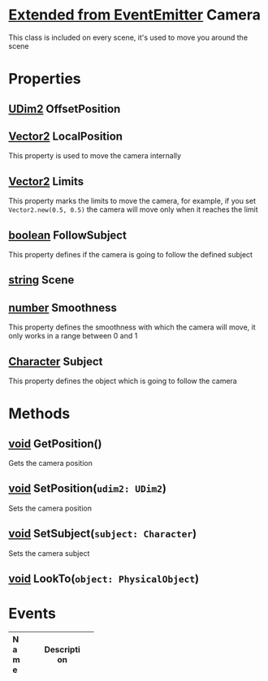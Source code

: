 # [Extended from EventEmitter](EventEmitter.md) Camera 
This class is included on every scene, it's used to move you around the scene
	 
# Properties

## [UDim2](UDim2.md) OffsetPosition

## [Vector2](Vector2.md) LocalPosition
This property is used to move the camera internally
		
## [Vector2](Vector2.md) Limits
This property marks the limits to move the camera, for example, if you set `Vector2.new(0.5, 0.5)` the camera will move only when it reaches the limit
		
## [boolean](boolean.md) FollowSubject
This property defines if the camera is going to follow the defined subject
		
## [string](string.md) Scene

## [number](number.md) Smoothness
This property defines the smoothness with which the camera will move, it only works in a range between 0 and 1

## [Character](Character.md) Subject
This property defines the object which is going to follow the camera
		


# Methods

## [void](https://create.roblox.com/docs/reference/engine/datatypes/UDim2) GetPosition() 
 Gets the camera position
	
## [void](https://create.roblox.com/docs/scripting/luau/nil) SetPosition(`udim2: UDim2`) 
 Sets the camera position
	
## [void](https://create.roblox.com/docs/scripting/luau/nil) SetSubject(`subject: Character`) 
 Sets the camera subject
	
## [void](void.md) LookTo(`object: PhysicalObject`) 
 

# Events
|<div style="width:20%; max-size: 20%">Name</div>|<div style="width:80%; max-size: 80%">Description</div>|
|---|---|



